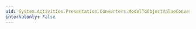 ```yaml
---
uid: System.Activities.Presentation.Converters.ModelToObjectValueConverter.#ctor
internalonly: False
---
```

